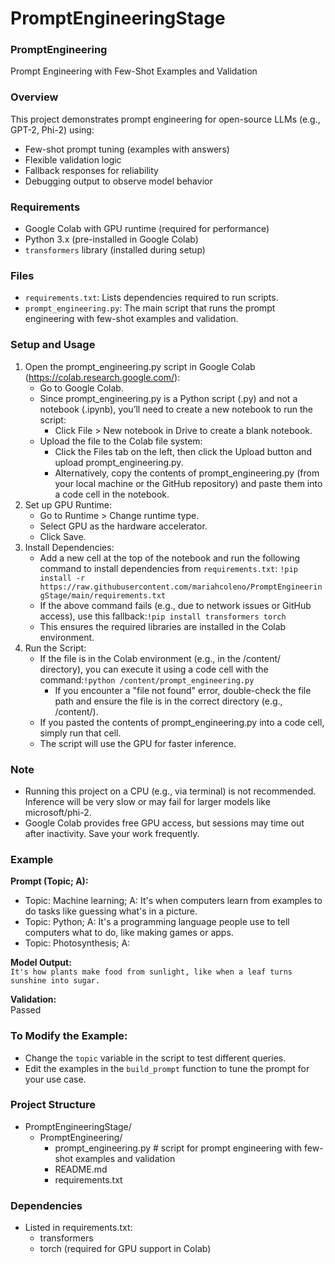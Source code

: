 # PromptEngineeringStage
### PromptEngineering
Prompt Engineering with Few-Shot Examples and Validation

### Overview
This project demonstrates prompt engineering for open-source LLMs (e.g., GPT-2, Phi-2) using:
- Few-shot prompt tuning (examples with answers)
- Flexible validation logic
- Fallback responses for reliability
- Debugging output to observe model behavior

### Requirements
- Google Colab with GPU runtime (required for performance) 
- Python 3.x (pre-installed in Google Colab)
- `transformers` library (installed during setup)

### Files
- `requirements.txt`: Lists dependencies required to run scripts.
- `prompt_engineering.py`: The main script that runs the prompt engineering with few-shot examples and validation.

### Setup and Usage
1. Open the prompt_engineering.py script in Google Colab (https://colab.research.google.com/):
   - Go to Google Colab.
   - Since prompt_engineering.py is a Python script (.py) and not a notebook (.ipynb), you’ll need to create a new notebook to run the script:
     - Click File > New notebook in Drive to create a blank notebook.
   - Upload the file to the Colab file system: 
     - Click the Files tab on the left, then click the Upload button and upload prompt_engineering.py.
     - Alternatively, copy the contents of prompt_engineering.py (from your local machine or the GitHub repository) and paste them into a code cell in the notebook.
2. Set up GPU Runtime:
   - Go to Runtime > Change runtime type.
   - Select GPU as the hardware accelerator.
   - Click Save.
3. Install Dependencies: 
   - Add a new cell at the top of the notebook and run the following command to install dependencies from `requirements.txt`: `!pip install -r https://raw.githubusercontent.com/mariahcoleno/PromptEngineeringStage/main/requirements.txt`
   - If the above command fails (e.g., due to network issues or GitHub access), use this fallback:`!pip install transformers torch`
   - This ensures the required libraries are installed in the Colab environment.
4. Run the Script:
   - If the file is in the Colab environment (e.g., in the /content/ directory), you can execute it using a code cell with the command:`!python /content/prompt_engineering.py`
     - If you encounter a "file not found" error, double-check the file path and ensure the file is in the correct directory (e.g., /content/).
   - If you pasted the contents of prompt_engineering.py into a code cell, simply run that cell.
   - The script will use the GPU for faster inference.
 
### Note
- Running this project on a CPU (e.g., via terminal) is not recommended. Inference will be very slow or may fail for larger models like microsoft/phi-2.
- Google Colab provides free GPU access, but sessions may time out after inactivity. Save your work frequently.  

### Example 
**Prompt (Topic; A):**
- Topic: Machine learning; A: It's when computers learn from examples to do tasks like guessing what's in a picture.
- Topic: Python; A: It's a programming language people use to tell computers what to do, like making games or apps.
- Topic: Photosynthesis; A:

**Model Output:**  
`It's how plants make food from sunlight, like when a leaf turns sunshine into sugar.`

**Validation:**  
Passed

### To Modify the Example:
- Change the `topic` variable in the script to test different queries.
- Edit the examples in the `build_prompt` function to tune the prompt for your use case.

### Project Structure
- PromptEngineeringStage/
  - PromptEngineering/
    - prompt_engineering.py # script for prompt engineering with few-shot examples and validation
    - README.md
    - requirements.txt

### Dependencies
- Listed in requirements.txt:
  - transformers
  - torch (required for GPU support in Colab)



